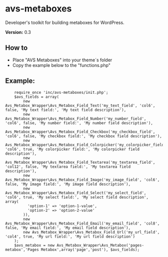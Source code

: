 # avs-metaboxes
Developer's toolkit for building metaboxes for WordPress.

**Version:**        0.3

## How to
* Place "AVS Metaboxes" into your theme´s folder
* Copy the example below to the "functions.php"

## Example:

        require_once 'inc/avs-metaboxes/init.php';
        $avs_fields = array(
            new Avs_Metabox_Wrapper\Avs_Metabox_Field_Text('my_text_field', 'col6', false, 'My text field:', 'My text field description'),
            new Avs_Metabox_Wrapper\Avs_Metabox_Field_Number('my_number_field', 'col6', false, 'My number field:', 'My number field description'),
            new Avs_Metabox_Wrapper\Avs_Metabox_Field_Checkbox('my_checkbox_field', 'col6', false, 'My checkbox field:', 'My checkbox field description'),
            new Avs_Metabox_Wrapper\Avs_Metabox_Field_Colorpicker('my_colorpicker_field', 'col6', true, 'My colorpicker field:', 'My colorpicker field description'),
            new Avs_Metabox_Wrapper\Avs_Metabox_Field_Textarea('my_textarea_field', 'col12', false, 'My textarea field:', 'My textarea field description'),
            new Avs_Metabox_Wrapper\Avs_Metabox_Field_Image('my_image_field', 'col6', false, 'My image field:', 'My image field description'),
            new Avs_Metabox_Wrapper\Avs_Metabox_Field_Select('my_select_field', 'col6', true, 'My select field:', 'My select field description', array(
              'option-1' => 'option-1-value',
              'option-2' => 'option-2-value'
            )),
            new Avs_Metabox_Wrapper\Avs_Metabox_Field_Email('my_email_field', 'col8', false, 'My email field:', 'My email field description'),
            new Avs_Metabox_Wrapper\Avs_Metabox_Field_Url('my_url_field', 'col4', true, 'My url field:', 'My url field description')
        );
        $avs_metabox = new Avs_Metabox_Wrapper\Avs_Metabox('pages-metabox','Pages Metabox',array('page','post'), $avs_fields);
